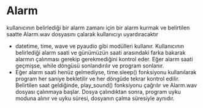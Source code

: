 # Alarm
kullanıcının belirlediği bir alarm zamanı için bir alarm kurmak ve belirtilen saatte Alarm.wav dosyasını çalarak kullanıcıyı uyardıracaktır 
* datetime, time, wave ve pyaudio gibi modülleri kullanır. Kullanıcının belirlediği alarm saati ve günümüzün saati arasındaki farka bakarak alarmın çalınması gerekip gerekmediğini kontrol eder. Eğer alarm saati geçmişse, while döngüsü sonlandırılır ve program sonlanır.
* Eğer alarm saati henüz gelmediyse, time.sleep() fonksiyonu kullanılarak program her saniye bekletilir ve her döngüde tekrar kontrol edilir. Belirtilen saat geldiğinde, play_sound() fonksiyonu çağrılır ve Alarm.wav dosyası çalınmaya başlar. Dosya çalındıktan sonra, program uyku moduna alınır ve uyku süresi, dosyanın çalma süresiyle aynıdır.
